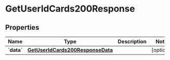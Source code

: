 
# GetUserIdCards200Response

## Properties
Name | Type | Description | Notes
------------ | ------------- | ------------- | -------------
**&#x60;data&#x60;** | [**GetUserIdCards200ResponseData**](GetUserIdCards200ResponseData.md) |  |  [optional]



